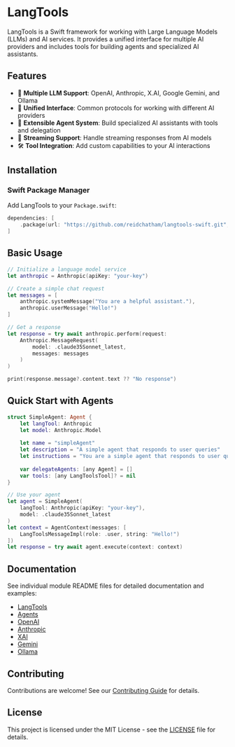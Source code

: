 # LangTools

LangTools is a Swift framework for working with Large Language Models (LLMs) and AI services. It provides a unified interface for multiple AI providers and includes tools for building agents and specialized AI assistants.

## Features

- 🤖 **Multiple LLM Support**: OpenAI, Anthropic, X.AI, Google Gemini, and Ollama
- 🔧 **Unified Interface**: Common protocols for working with different AI providers
- 🤝 **Extensible Agent System**: Build specialized AI assistants with tools and delegation
- 📝 **Streaming Support**: Handle streaming responses from AI models
- 🛠️ **Tool Integration**: Add custom capabilities to your AI interactions

## Installation

### Swift Package Manager

Add LangTools to your `Package.swift`:

```swift
dependencies: [
    .package(url: "https://github.com/reidchatham/langtools-swift.git", from: "0.1.0")
]
```

## Basic Usage

```swift
// Initialize a language model service
let anthropic = Anthropic(apiKey: "your-key")

// Create a simple chat request
let messages = [
    anthropic.systemMessage("You are a helpful assistant."),
    anthropic.userMessage("Hello!")
]

// Get a response
let response = try await anthropic.perform(request: 
    Anthropic.MessageRequest(
        model: .claude35Sonnet_latest,
        messages: messages
    )
)

print(response.message?.content.text ?? "No response")
```

## Quick Start with Agents

```swift
struct SimpleAgent: Agent {
    let langTool: Anthropic
    let model: Anthropic.Model
    
    let name = "simpleAgent"
    let description = "A simple agent that responds to user queries"
    let instructions = "You are a simple agent that responds to user queries."
    
    var delegateAgents: [any Agent] = []
    var tools: [any LangToolsTool]? = nil
}

// Use your agent
let agent = SimpleAgent(
    langTool: Anthropic(apiKey: "your-key"), 
    model: .claude35Sonnet_latest
)
let context = AgentContext(messages: [
    LangToolsMessageImpl(role: .user, string: "Hello!")
])
let response = try await agent.execute(context: context)
```

## Documentation

See individual module README files for detailed documentation and examples:

- [LangTools](Sources/LangTools/README.md)
- [Agents](Sources/Agents/README.md)
- [OpenAI](Sources/OpenAI/README.md)
- [Anthropic](Sources/Anthropic/README.md)
- [XAI](Sources/XAI/README.md)
- [Gemini](Sources/Gemini/README.md)
- [Ollama](Sources/Ollama/README.md)

## Contributing

Contributions are welcome! See our [Contributing Guide](CONTRIBUTING.md) for details.

## License

This project is licensed under the MIT License - see the [LICENSE](LICENSE) file for details.

